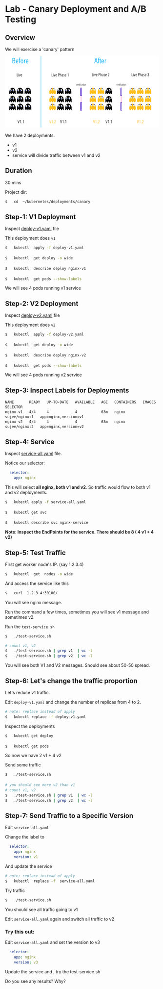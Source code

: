 <link rel='stylesheet' href='../../assets/css/main.css'/>

# Lab - Canary Deployment  and A/B Testing

## Overview

We will exercise a 'canary' pattern

<img src="../../assets/images/deployment-canary-1.png" />

We have 2 deployments:

- v1
- v2
- service will divide traffic between v1 and v2

## Duration

30 mins

Project dir:

```bash
$   cd  ~/kubernetes/deployments/canary
```

## Step-1: V1 Deployment

Inspect [deploy-v1.yaml](deploy-v1.yaml) file

This deployment does `v1`

```bash
$   kubectl  apply -f deploy-v1.yaml

$   kubectl  get deploy -o wide

$   kubectl  describe deploy nginx-v1

$   kubectl  get pods --show-labels
```

We will see 4 pods running v1 service

## Step-2: V2 Deployment

Inspect [deploy-v2.yaml](deploy-v2.yaml) file

This deployment does `v2`

```bash
$   kubectl  apply -f deploy-v2.yaml

$   kubectl  get deploy -o wide

$   kubectl  describe deploy nginx-v2

$   kubectl  get pods --show-labels
```

We will see 4 pods running v2 service

## Step-3: Inspect Labels for Deployments

```console
NAME       READY   UP-TO-DATE   AVAILABLE   AGE   CONTAINERS   IMAGES          SELECTOR
nginx-v1   4/4     4            4           63m   nginx        sujee/nginx:1   app=nginx,version=v1
nginx-v2   4/4     4            4           63m   nginx        sujee/nginx:2   app=nginx,version=v2
```

## Step-4: Service

Inspect [service-all.yaml](service-all.yaml) file.

Notice our selector:

```yaml
  selector:
    app: nginx
```

This will select **all nginx, both v1 and v2**.  So traffic would flow to both v1 and v2 deployments.

```bash
$   kubectl apply -f service-all.yaml

$   kubectl get svc

$   kubectl describe svc nginx-service
```

**Note: Inspect the EndPoints for the service.  There should be 8 ( 4 v1 + 4 v2)**

## Step-5: Test Traffic

First get worker node's IP. (say 1.2.3.4)

```bash
$   kubectl  get  nodes -o wide
```

And access the service like this

```bash
$   curl  1.2.3.4:30100/
```

You will see nginx message.

Run the command a few times, sometimes you will see v1 message and sometimes v2.

Run the `test-service.sh`

```bash
$   ./test-service.sh
```

```bash
# count v1, v2
$   ./test-service.sh | grep v1  | wc -l
$   ./test-service.sh | grep v2  | wc -l
```

You will see both V1 and V2 messages.  Should see about 50-50 spread.

## Step-6: Let's change the traffic proportion

Let's reduce v1 traffic.

Edit `deploy-v1.yaml` and change the number of replicas from 4 to 2.

```bash
# note: replace instead of apply
$   kubectl replace -f deploy-v1.yaml
```

Inspect the deployments

```bash
$   kubectl get deploy

$   kubectl get pods
```

So now we have 2 v1 + 4 v2

Send some traffic

```bash
$   ./test-service.sh

# you should see more v2 than v1
# count v1, v2
$   ./test-service.sh | grep v1  | wc -l
$   ./test-service.sh | grep v2  | wc -l
```

## Step-7: Send Traffic to a Specific Version

Edit `service-all.yaml`

Change the label to 

```yaml
  selector:
    app: nginx
    version: v1
```

And update the service

```bash
# note; replace instead of apply
$   kubectl  replace -f  service-all.yaml
```

Try traffic

```bash
$   ./test-service.sh
```

You should see all traffic going to v1

Edit `service-all.yaml` again and switch all traffic to v2

### Try this out:

Edit `service-all.yaml` and set the version to v3

```yaml
  selector:
    app: nginx
    version: v3
```

Update the service and , try the test-service.sh

Do you see any results?  Why?